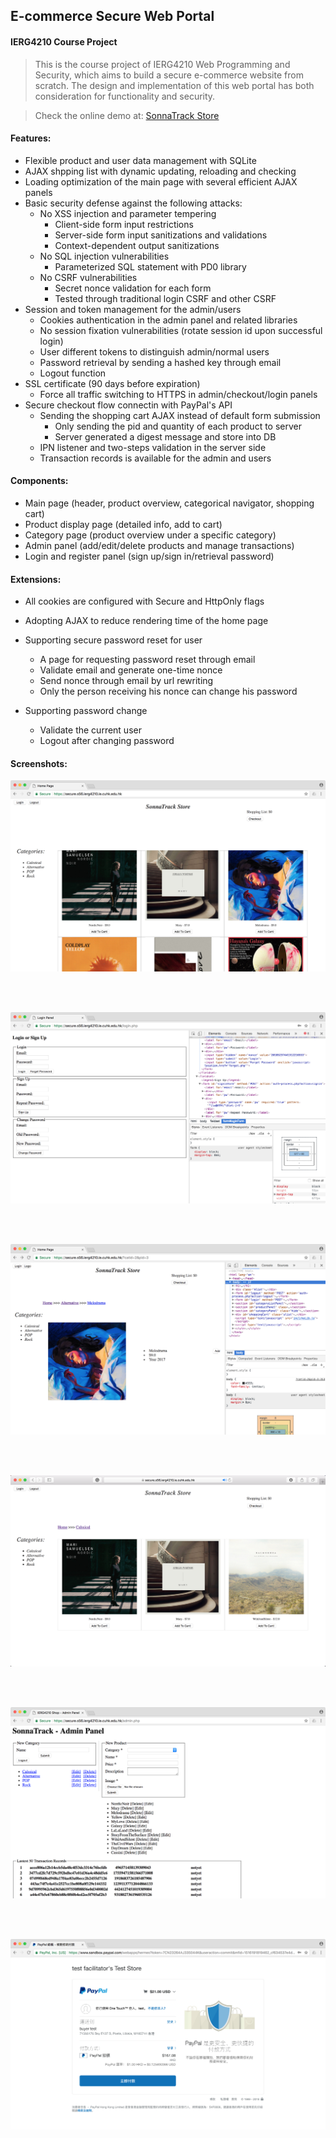 ## E-commerce Secure Web Portal

#### IERG4210 Course Project 

> This is the course project of IERG4210 Web Programming and Security, which aims to build a secure e-commerce website from scratch. The design and implementation of this web portal has both consideration for functionality and security. 

> Check the online demo at: [SonnaTrack Store](http://s56.ierg4210.ie.cuhk.edu.hk)

#### Features:

* Flexible product and user data management with SQLite
* AJAX shpping list with dynamic updating, reloading and checking
* Loading optimization of the main page with several efficient AJAX panels
* Basic security defense against the following attacks:
  * No XSS injection and parameter tempering
    * Client-side form input restrictions
    * Server-side form input sanitizations and validations
    * Context-dependent output sanitizations
  * No SQL injection vulnerabilities
    * Parameterized SQL statement with PD0 library
  * No CSRF vulnerabilities
    * Secret nonce validation for each form
    * Tested through traditional login CSRF and other CSRF
* Session and token management for the admin/users
  * Cookies authentication in the admin panel and related libraries
  * No session fixation vulnerabilities (rotate session id upon successful login)
  * User different tokens to distinguish admin/normal users
  * Password retrieval by sending a hashed key through email
  * Logout function
* SSL certificate (90 days before expiration)
  * Force all traffic switching to HTTPS in admin/checkout/login panels
* Secure checkout flow connectin with PayPal's API
  * Sending the shopping cart AJAX instead of default form submission
    * Only sending the pid and quantity of each product to server
    * Server generated a digest message and store into DB
  * IPN listener and two-steps validation in the server side
  * Transaction records is available for the admin and users

#### Components:

* Main page (header, product overview, categorical navigator, shopping cart)
* Product display page (detailed info, add to cart)
* Category page (product overview under a specific category)
* Admin panel (add/edit/delete products and manage transactions)
* Login and register panel (sign up/sign in/retrieval password)

#### Extensions:

- All cookies are configured with Secure and HttpOnly flags

- Adopting AJAX to reduce rendering time of the home page

- Supporting secure password reset for user

  - A page for requesting password reset through email
  - Validate email and generate one-time nonce
  - Send nonce through email by url rewriting
  - Only the person receiving his nonce can change his password

- Supporting password change

  - Validate the current user
  - Logout after changing password


#### Screenshots:

![Main Page](screenshot/1.png)

<br></br>

![Login and Register Panel](screenshot/2.png)

<br></br>

![Product Info Page](screenshot/3.png)

<br></br>

![Category Page with Navigator](screenshot/4.png)

<br></br>

![Admin Panel](screenshot/5.png)

<br></br>

![Checkout with PayPal](screenshot/6.png)